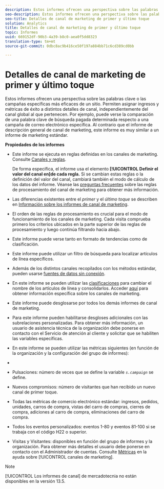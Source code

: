 ```yaml
---
description: Estos informes ofrecen una perspectiva sobre las palabras clave o las campañas específicas más eficaces de un sitio. Permiten asignar ingresos y métricas de éxito a distintos detalles de canal, independientemente del canal global al que pertenecen. Por ejemplo, puede verse la comparación de una palabra clave de búsqueda pagada determinada respecto a una campaña de correo electrónico específica. Al contrario que el informe de descripción general de canal de marketing, este informe es muy similar a un informe de marketing estándar.
seo-description: Estos informes ofrecen una perspectiva sobre las palabras clave o las campañas específicas más eficaces de un sitio. Permiten asignar ingresos y métricas de éxito a distintos detalles de canal, independientemente del canal global al que pertenecen. Por ejemplo, puede verse la comparación de una palabra clave de búsqueda pagada determinada respecto a una campaña de correo electrónico específica. Al contrario que el informe de descripción general de canal de marketing, este informe es muy similar a un informe de marketing estándar.
seo-title: Detalles de canal de marketing de primer y último toque
solution: Analytics
title: Detalles de canal de marketing de primer y último toque
topic: Informes
uuid: 669152df-90b3-4a39-b8c0-aea0f5dd8323
translation-type: tm+mt
source-git-commit: 0dbc8ac9b416ce50f197a884bb71c6cd389cd0bb

---
```



# Detalles de canal de marketing de primer y último toque

Estos informes ofrecen una perspectiva sobre las palabras clave o las campañas específicas más eficaces de un sitio. Permiten asignar ingresos y métricas de éxito a distintos detalles de canal, independientemente del canal global al que pertenecen. Por ejemplo, puede verse la comparación de una palabra clave de búsqueda pagada determinada respecto a una campaña de correo electrónico específica. Al contrario que el informe de descripción general de canal de marketing, este informe es muy similar a un informe de marketing estándar.

**Propiedades de los informes**

* Este informe se ejecuta en reglas definidas en los canales de marketing. Consulte [Canales y reglas](https://marketing.adobe.com/resources/help/en_US/mchannel/c_channels_rules.html).

   De forma específica, el informe usa el elemento **[!UICONTROL Definir el valor del canal en]de cada regla.** Si se cambian estas reglas o la definición del valor del canal, cambiará también el modo de cálculo de los datos del informe. Véanse las [preguntas frecuentes](https://marketing.adobe.com/resources/help/en_US/mchannel/c_faq.html) sobre las reglas de procesamiento del canal de marketing para obtener más información.

* Las diferencias existentes entre el *primer* y el *último toque* se describen en [Información sobre los informes de canal de marketing](https://marketing.adobe.com/resources/help/en_US/mchannel/c_overview.html).

* El orden de las reglas de procesamiento es crucial para el modo de funcionamiento de los canales de marketing. Cada visita comprueba primero los criterios ubicados en la parte superior de las reglas de procesamiento y luego continúa filtrando hacia abajo.
* Este informe puede verse tanto en formato de tendencias como de clasificación.
* Este informe puede utilizar un filtro de búsqueda para localizar artículos de línea específicos.
* Además de los distintos canales recopilados con los métodos estándar, pueden usarse [fuentes de datos sin conexión](https://marketing.adobe.com/resources/help/en_US/mchannel/c_overview_online_offline.html).
* En este informe se pueden utilizar las [clasificaciones](https://marketing.adobe.com/resources/help/en_US/reference/classifications.html) para cambiar el nombre de los artículos de línea y consolidarlos. Acceder [aquí](https://marketing.adobe.com/resources/help/en_US/mchannel/t_classifications.html) para obtener información específica sobre los canales de marketing.

* Este informe puede desglosarse por todos los demás informes de canal de marketing.
* Para este informe pueden habilitarse desgloses adicionales con las subrelaciones personalizadas. Para obtener más información, un usuario de asistencia técnica de la organización debe ponerse en contacto con el Servicio de atención al cliente y solicitar que se habiliten las variables específicas.
* En este informe se pueden utilizar las métricas siguientes (en función de la organización y la configuración del grupo de informes):
* 

   * Pulsaciones: número de veces que se define la variable *`s.campaign`* se define.
   * Nuevos compromisos: número de visitantes que han recibido un nuevo canal de primer toque.
   * Todas las métricas de comercio electrónico estándar: ingresos, pedidos, unidades, carros de compra, vistas del carro de compras, cierres de compra, adiciones al carro de compra, eliminaciones del carro de compra.
   * Todos los eventos personalizados: eventos 1-80 y eventos 81-100 si se trabaja con el código H22 o superior.
   * Visitas y Visitantes: disponibles en función del grupo de informes y la organización. Para obtener más detalles el usuario debe ponerse en contacto con el Administrador de cuentas.
   Consulte [Métricas](https://marketing.adobe.com/resources/help/en_US/mchannel/c_overview_metrics.html) en la ayuda sobre [!UICONTROL canales de marketing].

>[!NOTE]
>
>[!UICONTROL Los informes de canal] de mercadotecnia no están disponibles en la versión 13.5.

